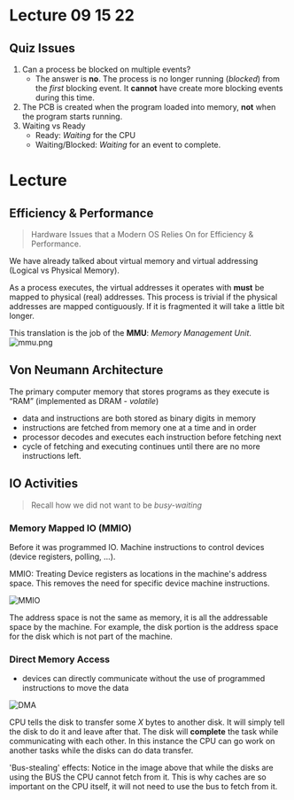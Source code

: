 # Lecture 09 15 22

## Quiz Issues
1. Can a process be blocked on multiple events?
	+ The answer is **no**. The process is no longer running (*blocked*) from the *first* blocking event. It **cannot** have create more blocking events during this time. 
2. The PCB is created when the program loaded into memory, **not** when the program starts running. 
3. Waiting vs Ready
	+ Ready: *Waiting* for the CPU
	+ Waiting/Blocked: *Waiting* for an event to complete. 

 # Lecture
 ## Efficiency & Performance

> Hardware Issues that a Modern OS Relies On for Efficiency & Performance.

We have already talked about virtual memory and virtual addressing (Logical vs Physical Memory). 

As a process executes, the virtual addresses it operates with **must** be mapped to physical (real) addresses. This process is trivial if the physical addresses are mapped contiguously. If it is fragmented it will take a little bit longer.

This translation is the job of the **MMU**: *Memory Management Unit*.
![mmu.png](/img/mmu.png)

## Von Neumann Architecture
The primary computer memory that stores programs as they execute is “RAM” (implemented as DRAM - *volatile*)

- data and instructions are both stored as binary digits in memory
- instructions are fetched from memory one at a time and in order
- processor decodes and executes each instruction before fetching next
- cycle of fetching and executing continues until there are no more instructions left. 

## IO Activities

> Recall how we did not want to be *busy-waiting*

### Memory Mapped IO (MMIO)
Before it was programmed IO. Machine instructions to control devices (device registers, polling, ...).

MMIO: Treating Device registers as locations in the machine's address space. This removes the need for specific device machine instructions.

![MMIO](/img/MMIO.png)

The address space is not the same as memory, it is all the addressable space by the machine. For example, the disk portion is the address space for the disk which is not part of the machine. 

### Direct Memory Access
- devices can directly communicate without the use of programmed instructions to move the data

![DMA](/img/DMA.png)

CPU tells the disk to transfer some $X$ bytes to another disk. It will simply tell the disk to do it and leave after that. The disk will **complete** the task while communicating with each other. In this instance the CPU can go work on another tasks while the disks can do data transfer. 

'Bus-stealing' effects: Notice in the image above that while the disks are using the BUS the CPU cannot fetch from it. This is why caches are so important on the CPU itself, it will not need to use the bus to fetch from it. 